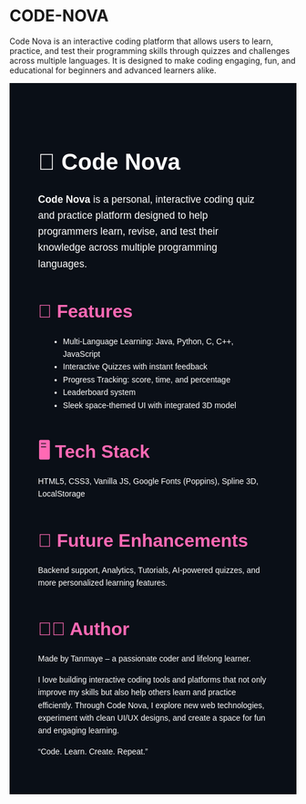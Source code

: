 # CODE-NOVA
Code Nova is an interactive coding platform that allows users to learn, practice, and test their programming skills through quizzes and challenges across multiple languages. It is designed to make coding engaging, fun, and educational for beginners and advanced learners alike.
<section id="about-project" style="padding: 50px; background:#0a0f17; color:white; font-family:Poppins, sans-serif; line-height:1.6;">
  <h1 style="font-size:2.5rem; margin-bottom:20px;">🚀 Code Nova</h1>
  <p style="font-size:1.1rem; max-width:800px; margin-bottom:30px;">
    <b>Code Nova</b> is a personal, interactive coding quiz and practice platform designed to help programmers learn, revise, and test their knowledge across multiple programming languages.
  </p>

  <h2 style="font-size:2rem; margin-bottom:15px; color:#ff69b4;">🌟 Features</h2>
  <ul style="margin-left:20px; margin-bottom:30px;">
    <li>Multi-Language Learning: Java, Python, C, C++, JavaScript</li>
    <li>Interactive Quizzes with instant feedback</li>
    <li>Progress Tracking: score, time, and percentage</li>
    <li>Leaderboard system</li>
    <li>Sleek space-themed UI with integrated 3D model</li>
  </ul>

  <h2 style="font-size:2rem; margin-bottom:15px; color:#ff69b4;">🖥️ Tech Stack</h2>
  <p style="margin-bottom:30px;">HTML5, CSS3, Vanilla JS, Google Fonts (Poppins), Spline 3D, LocalStorage</p>

  <h2 style="font-size:2rem; margin-bottom:15px; color:#ff69b4;">📌 Future Enhancements</h2>
  <p style="margin-bottom:30px;">Backend support, Analytics, Tutorials, AI-powered quizzes, and more personalized learning features.</p>

  <h2 style="font-size:2rem; margin-bottom:15px; color:#ff69b4;">👨‍💻 Author</h2>
  <p>
   Made by Tanmaye – a passionate coder and lifelong learner.

I love building interactive coding tools and platforms that not only improve my skills but also help others learn and practice efficiently.
Through Code Nova, I explore new web technologies, experiment with clean UI/UX designs, and create a space for fun and engaging learning.

<p>

“Code. Learn. Create. Repeat.”
   
  </p>
</section>

